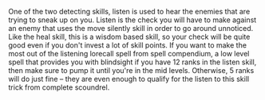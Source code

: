 One of the two detecting skills, listen is used to hear the enemies that are trying to sneak up on you. Listen is the check you will have to make against an enemy that uses the move silently skill in order to go around unnoticed. Like the heal skill, this is a wisdom based skill, so your check will be quite good even if you don't invest a lot of skill points. If you want to make the most out of the listening lorecall spell from spell compendium, a low level spell that provides you with blindsight if you have 12 ranks in the listen skill, then make sure to pump it until you're in the mid levels. Otherwise, 5 ranks will do just fine – they are even enough to qualify for the listen to this skill trick from complete scoundrel.

